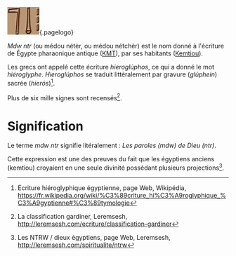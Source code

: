 <!-- TITLE: Mdw ntr / Hiéroglyphe -->
<!-- SUBTITLE: Présentation des écritures mdw ntr -->

![Mdw Ntr](/uploads/ecriture/mdw-ntr.png "Mdw Ntr"){.pagelogo}

*Mdw ntr* (ou médou nétèr, ou médou nétchèr) est le nom donné à l'écriture de Égypte pharaonique antique ([KMT](/civilisation/kmt)), par ses habitants ([Kemtiou](/peuple/kemtiou)).

Les grecs ont appelé cette écriture *hieroglúphos*, ce qui a donné le mot *hiéroglyphe*. *Hieroglúphos* se traduit littéralement par gravure (*glúphein*) sacrée (*hierós*)[^1].

Plus de six mille signes sont recensés[^3].
# Signification 
Le terme *mdw ntr* signifie litéralement : *Les paroles (mdw) de Dieu (ntr)*.

Cette expression est une des preuves du fait que les égyptiens anciens (kemtiou) croyaient en une seule divinité possédant plusieurs projections[^2].

[^1]:Écriture hiéroglyphique égyptienne, page Web, Wikipédia, https://fr.wikipedia.org/wiki/%C3%89criture_hi%C3%A9roglyphique_%C3%A9gyptienne#%C3%89tymologie
[^2]:Les NTRW / dieux égyptiens, page Web, Leremsesh, http://leremsesh.com/spiritualite/ntrw
[^3]:La classification gardiner, Leremsesh, http://leremsesh.com/ecriture/classification-gardiner